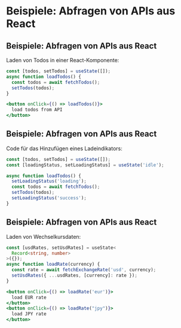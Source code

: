 # Beispiele: Abfragen von APIs aus React

## Beispiele: Abfragen von APIs aus React

Laden von Todos in einer React-Komponente:

```js
const [todos, setTodos] = useState([]);
async function loadTodos() {
  const todos = await fetchTodos();
  setTodos(todos);
}
```

```jsx
<button onClick={() => loadTodos()}>
  load todos from API
</button>
```

## Beispiele: Abfragen von APIs aus React

Code für das Hinzufügen eines Ladeindikators:

```js
const [todos, setTodos] = useState([]);
const [loadingStatus, setLoadingStatus] = useState('idle');

async function loadTodos() {
  setLoadingStatus('loading');
  const todos = await fetchTodos();
  setTodos(todos);
  setLoadingStatus('success');
}
```

## Beispiele: Abfragen von APIs aus React

Laden von Wechselkursdaten:

```ts
const [usdRates, setUsdRates] = useState<
  Record<string, number>
>({});
async function loadRate(currency) {
  const rate = await fetchExchangeRate('usd', currency);
  setUsdRates({ ...usdRates, [currency]: rate });
}
```

```jsx
<button onClick={() => loadRate('eur')}>
  load EUR rate
</button>
<button onClick={() => loadRate("jpy")}>
  load JPY rate
</button>
```
